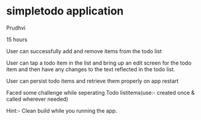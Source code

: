 # simpletodo application

Prudhvi


15 hours


User can successfully add and remove items from the todo list


User can tap a todo item in the list and bring up an edit screen for the todo item and then have any changes to the text reflected in the todo list.




User can persist todo items and retrieve them properly on app restart


Faced some challenge while seperating Todo listitems(use:- created once & called wherever needed)

Hint:- Clean build while you running the app.
